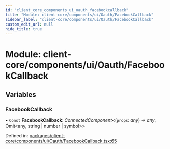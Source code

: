 ```yaml
---
id: "client_core_components_ui_oauth_facebookcallback"
title: "Module: client-core/components/ui/Oauth/FacebookCallback"
sidebar_label: "client-core/components/ui/Oauth/FacebookCallback"
custom_edit_url: null
hide_title: true
---
```


# Module: client-core/components/ui/Oauth/FacebookCallback

## Variables

### FacebookCallback

• `Const` **FacebookCallback**: *ConnectedComponent*<(`props`: *any*) => *any*, Omit<any, string \| number \| symbol\>\>

Defined in: [packages/client-core/components/ui/Oauth/FacebookCallback.tsx:65](https://github.com/xr3ngine/xr3ngine/blob/5a0f83ed8/packages/client-core/components/ui/Oauth/FacebookCallback.tsx#L65)
